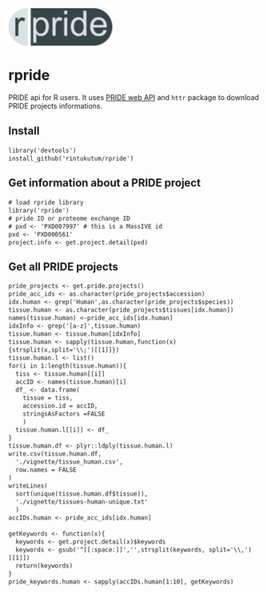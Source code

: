 
<img src="https://github.com/rintukutum/r-pack-logo/blob/master/logo/rpride-300dpi.png" height="75">


# rpride
PRIDE api for R users. It uses [PRIDE web API](https://www.ebi.ac.uk/pride/ws/archive/) and `httr` package to download PRIDE projects informations.

## Install
```{R}
library('devtools')
install_github('rintukutum/rpride')
```

## Get information about a PRIDE project
```{R}
# load rpride library
library('rpride')
# pride ID or proteome exchange ID
# pxd <- 'PXD007997' # this is a MassIVE id
pxd <- 'PXD000561'
project.info <- get.project.detail(pxd)
```

## Get all PRIDE projects
```{R}
pride_projects <- get.pride.projects()
pride_acc_ids <- as.character(pride_projects$accession)
idx.human <- grep('Human',as.character(pride_projects$species))
tissue.human <- as.character(pride_projects$tissues[idx.human])
names(tissue.human) <-pride_acc_ids[idx.human]
idxInfo <- grep('[a-z]',tissue.human)
tissue.human <- tissue.human[idxInfo]
tissue.human <- sapply(tissue.human,function(x){strsplit(x,split='\\;')[[1]]})
tissue.human.l <- list()
for(i in 1:length(tissue.human)){
  tiss <- tissue.human[[i]]
  accID <- names(tissue.human)[i]
  df_ <- data.frame(
    tissue = tiss,
    accession.id = accID,
    stringsAsFactors =FALSE
    )
  tissue.human.l[[i]] <- df_
}
tissue.human.df <- plyr::ldply(tissue.human.l)
write.csv(tissue.human.df,
  './vignette/tissue_human.csv',
  row.names = FALSE
)
writeLines(
  sort(unique(tissue.human.df$tissue)),
  './vignette/tissues-human-unique.txt'
  )
accIDs.human <- pride_acc_ids[idx.human]

getKeywords <- function(x){
  keywords <- get.project.detail(x)$keywords
  keywords <- gsub('^[[:space:]]','',strsplit(keywords, split='\\,')[[1]])
  return(keywords)
}
pride_keywords.human <- sapply(accIDs.human[1:10], getKeywords)
```

